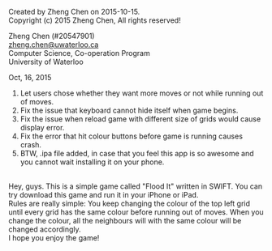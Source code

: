 Created by Zheng Chen on 2015-10-15.  
Copyright (c) 2015 Zheng Chen, All rights reserved!  
  
Zheng Chen (#20547901)  
zheng.chen@uwaterloo.ca  
Computer Science, Co-operation Program  
University of Waterloo  
  
  
Oct, 16, 2015
1. Let users chose whether they want more moves or not while running out of moves.   
2. Fix the issue that keyboard cannot hide itself when game begins.  
3. Fix the issue when reload game with different size of grids would cause display error.  
4. Fix the error that hit colour buttons before game is running causes crash.  
5. BTW, .ipa file added, in case that you feel this app is so awesome and you cannot wait installing it on your phone.  </br> </br>
  

  
    
Hey, guys. This is a simple game called "Flood It" written in SWIFT. You can try download this game and run it in your iPhone or iPad.  
Rules are really simple: You keep changing the colour of the top left grid until every grid has the same colour before running out of moves. When you change the colour, all the neighbours will with the same colour will be changed accordingly.  
I hope you enjoy the game!